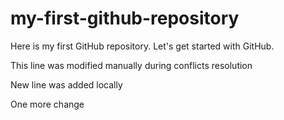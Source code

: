 # my-first-github-repository
Here is my first GitHub repository. Let's get started with GitHub.

This line was modified manually during conflicts resolution

New line was added locally

One more change